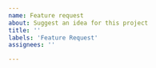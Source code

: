 ```yaml
---
name: Feature request
about: Suggest an idea for this project
title: ''
labels: 'Feature Request'
assignees: ''

---
```



